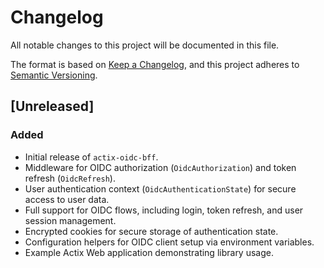 # Changelog

All notable changes to this project will be documented in this file.

The format is based on [Keep a Changelog](https://keepachangelog.com/en/1.0.0/), 
and this project adheres to [Semantic Versioning](https://semver.org/spec/v2.0.0.html).

## [Unreleased]

### Added
- Initial release of `actix-oidc-bff`.
- Middleware for OIDC authorization (`OidcAuthorization`) and token refresh (`OidcRefresh`).
- User authentication context (`OidcAuthenticationState`) for secure access to user data.
- Full support for OIDC flows, including login, token refresh, and user session management.
- Encrypted cookies for secure storage of authentication state.
- Configuration helpers for OIDC client setup via environment variables.
- Example Actix Web application demonstrating library usage.
